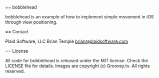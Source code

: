 == bobblehead

bobblehead is an example of how to implement simple movement in iOS through view positioning.

== Contact

Plaid Software, LLC
Brian Temple <brian@plaidsoftware.com>

== License

All code for bobblehead is released under the MIT license.  Check the LICENSE file for details.
Images are copyright (c) Groovey.tv. All rights reserved.

